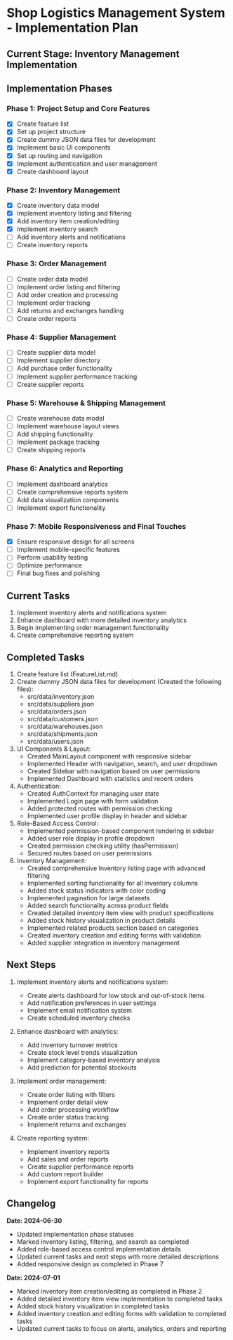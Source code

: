 # Shop Logistics Management System - Implementation Plan

## Current Stage: Inventory Management Implementation

## Implementation Phases

### Phase 1: Project Setup and Core Features

- [x] Create feature list
- [x] Set up project structure
- [x] Create dummy JSON data files for development
- [x] Implement basic UI components
- [x] Set up routing and navigation
- [x] Implement authentication and user management
- [x] Create dashboard layout

### Phase 2: Inventory Management

- [x] Create inventory data model
- [x] Implement inventory listing and filtering
- [x] Add inventory item creation/editing
- [x] Implement inventory search
- [ ] Add inventory alerts and notifications
- [ ] Create inventory reports

### Phase 3: Order Management

- [ ] Create order data model
- [ ] Implement order listing and filtering
- [ ] Add order creation and processing
- [ ] Implement order tracking
- [ ] Add returns and exchanges handling
- [ ] Create order reports

### Phase 4: Supplier Management

- [ ] Create supplier data model
- [ ] Implement supplier directory
- [ ] Add purchase order functionality
- [ ] Implement supplier performance tracking
- [ ] Create supplier reports

### Phase 5: Warehouse & Shipping Management

- [ ] Create warehouse data model
- [ ] Implement warehouse layout views
- [ ] Add shipping functionality
- [ ] Implement package tracking
- [ ] Create shipping reports

### Phase 6: Analytics and Reporting

- [ ] Implement dashboard analytics
- [ ] Create comprehensive reports system
- [ ] Add data visualization components
- [ ] Implement export functionality

### Phase 7: Mobile Responsiveness and Final Touches

- [x] Ensure responsive design for all screens
- [ ] Implement mobile-specific features
- [ ] Perform usability testing
- [ ] Optimize performance
- [ ] Final bug fixes and polishing

## Current Tasks

1. Implement inventory alerts and notifications system
2. Enhance dashboard with more detailed inventory analytics
3. Begin implementing order management functionality
4. Create comprehensive reporting system

## Completed Tasks

1. Create feature list (FeatureList.md)
2. Create dummy JSON data files for development (Created the following files):
   - src/data/inventory.json
   - src/data/suppliers.json
   - src/data/orders.json
   - src/data/customers.json
   - src/data/warehouses.json
   - src/data/shipments.json
   - src/data/users.json
3. UI Components & Layout:
   - Created MainLayout component with responsive sidebar
   - Implemented Header with navigation, search, and user dropdown
   - Created Sidebar with navigation based on user permissions
   - Implemented Dashboard with statistics and recent orders
4. Authentication:
   - Created AuthContext for managing user state
   - Implemented Login page with form validation
   - Added protected routes with permission checking
   - Implemented user profile display in header and sidebar
5. Role-Based Access Control:
   - Implemented permission-based component rendering in sidebar
   - Added user role display in profile dropdown
   - Created permission checking utility (hasPermission)
   - Secured routes based on user permissions
6. Inventory Management:
   - Created comprehensive Inventory listing page with advanced filtering
   - Implemented sorting functionality for all inventory columns
   - Added stock status indicators with color coding
   - Implemented pagination for large datasets
   - Added search functionality across product fields
   - Created detailed inventory item view with product specifications
   - Added stock history visualization in product details
   - Implemented related products section based on categories
   - Created inventory creation and editing forms with validation
   - Added supplier integration in inventory management

## Next Steps

1. Implement inventory alerts and notifications system:

   - Create alerts dashboard for low stock and out-of-stock items
   - Add notification preferences in user settings
   - Implement email notification system
   - Create scheduled inventory checks

2. Enhance dashboard with analytics:

   - Add inventory turnover metrics
   - Create stock level trends visualization
   - Implement category-based inventory analysis
   - Add prediction for potential stockouts

3. Implement order management:

   - Create order listing with filters
   - Implement order detail view
   - Add order processing workflow
   - Create order status tracking
   - Implement returns and exchanges

4. Create reporting system:
   - Implement inventory reports
   - Add sales and order reports
   - Create supplier performance reports
   - Add custom report builder
   - Implement export functionality for reports

## Changelog

**Date: 2024-06-30**

- Updated implementation phase statuses
- Marked inventory listing, filtering, and search as completed
- Added role-based access control implementation details
- Updated current tasks and next steps with more detailed descriptions
- Added responsive design as completed in Phase 7

**Date: 2024-07-01**

- Marked inventory item creation/editing as completed in Phase 2
- Added detailed inventory item view implementation to completed tasks
- Added stock history visualization in completed tasks
- Added inventory creation and editing forms with validation to completed tasks
- Updated current tasks to focus on alerts, analytics, orders and reporting
